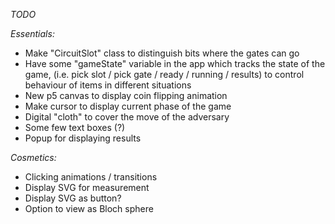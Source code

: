*TODO*

_Essentials:_
- Make "CircuitSlot" class to distinguish bits where the gates can go
- Have some "gameState" variable in the app which tracks the state of the game, (i.e. pick slot / pick gate / ready / running / results) to control behaviour of items in different situations
- New p5 canvas to display coin flipping animation
- Make cursor to display current phase of the game
- Digital "cloth" to cover the move of the adversary
- Some few text boxes (?)
- Popup for displaying results

_Cosmetics:_
- Clicking animations / transitions
- Display SVG for measurement
- Display SVG as button?
- Option to view as Bloch sphere
